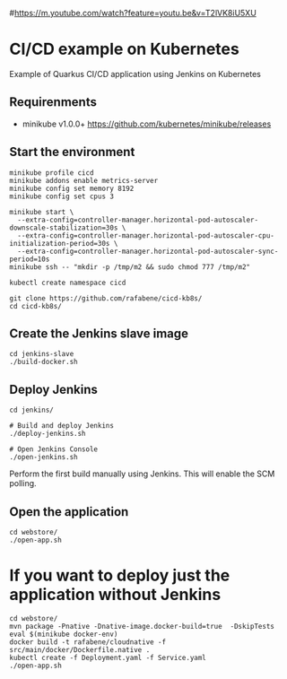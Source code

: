 #https://m.youtube.com/watch?feature=youtu.be&v=T2lVK8iU5XU
# CI/CD example on Kubernetes
Example of Quarkus CI/CD application using Jenkins on Kubernetes

## Requirenments

- minikube v1.0.0+ <https://github.com/kubernetes/minikube/releases>

## Start the environment

```
minikube profile cicd
minikube addons enable metrics-server
minikube config set memory 8192
minikube config set cpus 3

minikube start \
  --extra-config=controller-manager.horizontal-pod-autoscaler-downscale-stabilization=30s \
  --extra-config=controller-manager.horizontal-pod-autoscaler-cpu-initialization-period=30s \
  --extra-config=controller-manager.horizontal-pod-autoscaler-sync-period=10s 
minikube ssh -- "mkdir -p /tmp/m2 && sudo chmod 777 /tmp/m2"

kubectl create namespace cicd

git clone https://github.com/rafabene/cicd-kb8s/
cd cicd-kb8s/
```

## Create the Jenkins slave image

```
cd jenkins-slave
./build-docker.sh
```


## Deploy Jenkins

```
cd jenkins/

# Build and deploy Jenkins
./deploy-jenkins.sh

# Open Jenkins Console
./open-jenkins.sh

```

Perform the first build manually using Jenkins. This will enable the SCM polling.

## Open the application

```
cd webstore/
./open-app.sh
```

# If you want to deploy just the application without Jenkins

```
cd webstore/
mvn package -Pnative -Dnative-image.docker-build=true  -DskipTests
eval $(minikube docker-env)
docker build -t rafabene/cloudnative -f src/main/docker/Dockerfile.native .
kubectl create -f Deployment.yaml -f Service.yaml
./open-app.sh
```
